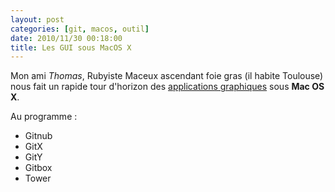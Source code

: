 ```yaml
---
layout: post
categories: [git, macos, outil]
date: 2010/11/30 00:18:00
title: Les GUI sous MacOS X
---
```


Mon ami *Thomas*, Rubyiste Maceux ascendant foie gras (il habite Toulouse) nous fait un rapide tour d'horizon des [applications graphiques](http://blog.arbousier.info/11-29-2010/GitOsX.html) sous **Mac OS X**.

Au programme :

* Gitnub
* GitX
* GitY
* Gitbox
* Tower
